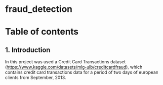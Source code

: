 # fraud_detection
# Table of contents
## 1. Introduction
In this project was used a Credit Card Transactions dataset (https://www.kaggle.com/datasets/mlg-ulb/creditcardfraud), which contains credit card transactions data for a period of two days of european clients from September, 2013.
